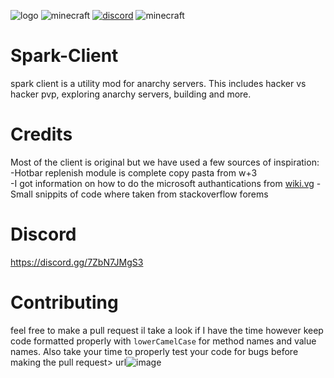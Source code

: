 ![logo](https://github.com/wallhacks0/Spark-Client/blob/master/src/main/resources/spark-logo.png?raw=true)
![minecraft](https://img.shields.io/badge/Minecraft-1.12.2-blue.svg)
[![discord](https://img.shields.io/badge/Discord-Invite-8080c0)](https://discord.gg/7ZbN7JMgS3)
![minecraft](https://img.shields.io/badge/Key--bind-Right--shift-purple)

# Spark-Client
spark client is a utility mod for anarchy servers. This includes hacker vs hacker pvp, exploring anarchy servers, building and more.

# Credits
Most of the client is original but we have used a few sources of inspiration:<br>
-Hotbar replenish module is complete copy pasta from w+3 <br>
-I got information on how to do the microsoft authantications from [wiki.vg](https://wiki.vg/Microsoft_Authentication_Scheme)
-Small snippits of code where taken from stackoverflow forems

# Discord
https://discord.gg/7ZbN7JMgS3

# Contributing
feel free to make a pull request il take a look if I have the time however keep code formatted properly with `lowerCamelCase` for method names and value names. Also take your time to properly test your code for bugs before making the pull request>
url![image](https://user-images.githubusercontent.com/69912957/153882908-6766df65-a19b-4a1f-8ed2-ed8dbb1cf710.png)
